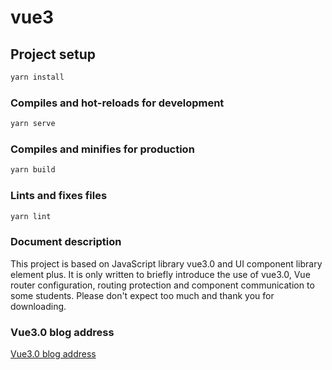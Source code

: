 # vue3

## Project setup

```js
yarn install
```

### Compiles and hot-reloads for development

```js
yarn serve
```

### Compiles and minifies for production

```js
yarn build
```

### Lints and fixes files

```js
yarn lint
```

### Document description

This project is based on JavaScript library vue3.0 and UI component library element plus. It is only written to briefly introduce the use of vue3.0, Vue router configuration, routing protection and component communication to some students. Please don't expect too much and thank you for downloading.

### Vue3.0 blog address

[Vue3.0 blog address](https://blog.csdn.net/m0_46442996/article/details/108961492)
